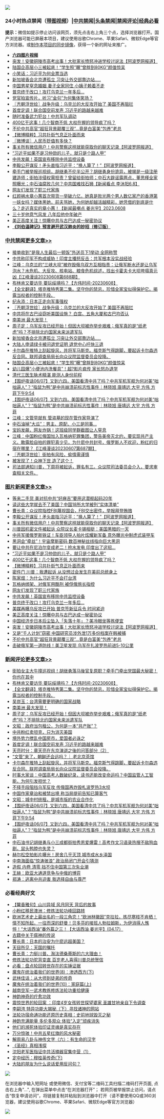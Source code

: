 ![](https://raw.githubusercontent.com/jsvpn/jsproxy/dev/64photo/fqnews-qr.jpg)

<div id="tt">
<h3>24小时热点禁闻（<a href="https://aaa.v2dns.tk/?QAjUl=BgRp5UNKRn&T5Vk=fPVH&Q59Ab=WxGE" target="_blank">带图视频</a>）|<a href="#%E4%B8%AD%E5%85%B1%E7%A6%81%E9%97%BB%E6%9B%B4%E5%A4%9A%E6%96%87%E7%AB%A0">中共禁闻</a>|<a href="#%E5%9B%BE%E7%89%87%E6%96%B0%E9%97%BB%E6%9B%B4%E5%A4%9A%E6%96%87%E7%AB%A0">头条禁闻</a>|<a href="#%E6%96%B0%E9%97%BB%E8%AF%84%E8%AE%BA%E6%9B%B4%E5%A4%9A%E6%96%87%E7%AB%A0">禁闻评论|<a href="#%E5%BF%85%E7%9C%8B%E7%BB%8F%E5%85%B8%E5%A5%BD%E6%96%87">经典必看</a></h3>
<div><b>提示：</b>微信如提示停止访问该网页，须先点击右上角三个点，选择浏览器打开。国产浏览器可能已屏蔽本项目，建议使用谷歌Chrome、苹果Safari、微软Edge等官方浏览器。或<a href="%E5%88%B6%E4%BD%9Cgit%E7%A6%81%E9%97%BB%E9%95%9C%E5%83%8F.md">制作本项目的同步镜像</a>，获得一个新的网址来推广。</div>
<ul>
<li><b><a href="http://d2.v2rss.gq/64.mp4" target="_blank">六四图片视频</a></b></li>
<li><a href="/topimagenews/20230609/1894431.md">突发！安徽铜陵市高考出事！大批家长愤怒冲进学校讨说法【阿波罗网报道】</a></li>
<li><a href="/cbnews/20230608/1894390.md">陆国企高层小三被起底！“学生照”曝“曾胖到80KG”颜值惊呆</a></li>
<li><a href="/ccpdope/20230609/1894449.md">小笑话：习近平为何全票当选</a></li>
<li><a href="/cbnews/20230609/1894478.md">新加坡香会北京遭孤立 习突让外交部靠边站…..</a></li>
<li><a href="/yule/20230609/1894483.md">中国男星窒息婚姻 妻子全家同住 小姨子赖着不走</a></li>
<li><a href="/topimagenews/20230609/1894531.md">普京终于改口！攻打乌克兰一年多后…</a></li>
<li><a href="/ssgc/20230608/1894358.md">党官拍宣传片，听习“金句”为何集体笑场？</a></li>
<li><a href="/cbnews/20230609/1894590.md">〖兲朝浮世绘〗战争升级：乌克兰的大反攻开始了 美国不再阻拦</a></li>
<li><a href="/comments/20230609/1894522.md">首度定调！联合国空前发声 习近平的路越来越难</a></li>
<li><a href="/cnnews/20230609/1894510.md">随时准备武力犯台！中共军队调动</a></li>
<li><a href="/topimagenews/20230609/1894637.md">400亿干这事！几个智商不低 大权在握的领导疯了吗？</a></li>
<li><a href="/topimagenews/20230608/1894388.md">不伦中共高官“超狂背景颠覆三观”…竟是白富美“包养”老总</a></li>
<li><a href="/topimagenews/20230609/1894612.md">【微博精粹】习共扑街气息正扑面而来</a></li>
<li><a href="/ssgc/20230609/1894636.md">〖微博谈〗人民币贬值有多快？</a></li>
<li><a href="/topimagenews/20230609/1894680.md">事关所有微信用户！中共警察这样就能获取你的聊天记录【阿波罗网报道】</a></li>
<li><a href="/topimagenews/20230609/1894645.md">“习近平如果不是习仲勋的儿子，就只是个路人甲”</a></li>
<li><a href="/topimagenews/20230609/1894532.md">中共发飙！英国宣布移除中共监控设备</a></li>
<li><a href="/topimagenews/20230609/1894686.md">李毅公开谋反！矛头直指习近平：”换人算了！”【阿波罗网报道】</a></li>
<li><a href="/sohnews/20230609/1894604.md">牵手门被举报巡视组，胡继勇不伦半公开？胡继勇身份诡异，被揭是一级注册建造师；街拍涉侵权需担责？曾留给街拍师；中石大辟谣露两点，董思槿全家照曝光；中石油腐败几何？中共国难找石狮【新闻看点 李沐阳6.8】</a></li>
<li><a href="/topimagenews/20230609/1894550.md">网友们发现了职三代家族</a></li>
<li><a href="/sohnews/20230609/1894552.md">红颜祸水章小蕙首次带货一举破六亿，她真是败光两个男人数亿家产的香港第一妖女吗？媒体黑她，前夫骂她，为何她却越活越精彩，她凭借的到底是什么？走近真实的章小蕙！【新闻最嘲点 姜光宇】2023.0608</a></li>
<li><a href="/lifebaike/20230609/1894455.md">三十岁他意气风发 八年后他中年破产</a></li>
<li><a href="/topimagenews/20230609/1894474.md">美正高度关注！惊曝中共与古巴达成一秘密协议</a></li>
<li><b><a href="/comments/20200207/1272816.md" target="_blank">《刘伯温碑记》预言避开武汉肺炎的妙招（修订版）</a></b></li>
</ul>
</div>

<div class="catlist">
<h3><a href="/cbnews/" target="_blank">中共禁闻</a><span><a href="/cbnews/" target="_blank" rel="nofollow">更多文章>></a></span></h3>
<ul>
<li><a href="/cbnews/20230609/1894687.md" target="_blank">接单收到“是我人生最后一顿饭”外送员下1举动 全网称赞</a></li>
<li><a href="/cbnews/20230609/1894671.md" target="_blank">中共称印军不构成威胁！印度主播怒反击：共军根本没实战经验</a></li>
<li><a href="/cbnews/20230609/1894669.md" target="_blank">江峰：乌克兰的“三峡大坝”被炸毁俄乌双方互相指责：让俄军断水还是让乌军泡水？水危机、大反攻、核电站、粮食危机综述，找出卡霍夫卡大坝垮塌真元凶【江峰漫谈20230608第688期】</a></li>
<li><a href="/comments/20230609/1894613.md" target="_blank">布林肯又要访华 要玩绥靖吗？【方伟时间-20230608】</a></li>
<li><a href="/comments/20230609/1894607.md" target="_blank">【全文翻译】塔克推特秀第二集。坚守你的禁忌，珍惜全家宝似得保护它。揭露当权者的控制手段。</a></li>
<li><a href="/cbnews/20230609/1894595.md" target="_blank">纪永添：日本正走向军事强权</a></li>
<li><a href="/cbnews/20230609/1894590.md" target="_blank">〖兲朝浮世绘〗战争升级：乌克兰的大反攻开始了 美国不再阻拦</a></li>
<li><a href="/cbnews/20230609/1894551.md" target="_blank">中共将在古巴设窃听美国设施？ 白宫、五角大厦和古巴均否认</a></li>
<li><a href="/comments/20230609/1894542.md" target="_blank">南美洲 最大发现！</a></li>
<li><a href="/comments/20230609/1894540.md" target="_blank">周子定：乌军反攻已经开始！但因大坝被炸举步艰难；俄军真的是“纸老虎”吗？不排除北约国家未来派遣军队</a></li>
<li><a href="/cbnews/20230609/1894478.md" target="_blank">新加坡香会北京遭孤立 习突让外交部靠边站…..</a></li>
<li><a href="/cbnews/20230608/1894411.md" target="_blank">大陆人申请绿卡被问退党证明 退党中心吁快三退</a></li>
<li><a href="/comments/20230608/1894401.md" target="_blank">卡尔森在推特上刮起旋风，并将军马斯克。福克斯气得跳脚，要起诉卡尔森违反合同。联邦调查局局长向众议院监督委员会投降。</a></li>
<li><a href="/cbnews/20230608/1894390.md" target="_blank">陆国企高层小三被起底！“学生照”曝“曾胖到80KG”颜值惊呆</a></li>
<li><a href="/cbnews/20230608/1894389.md" target="_blank">幼儿园爆“小便池内洗餐具”！超?影片疯传 家长怒办退学</a></li>
<li><a href="/cbnews/20230608/1894283.md" target="_blank">清代三医生脉术精湛 能测人身份前程</a></li>
<li><a href="/comments/20230608/1894359.md" target="_blank">【围炉夜话06/07】又到六四，美国看清中共了吗？中共军机军舰为何对美“咄咄逼人”？“指鼠为鸭”是中共崩溃前标志性事件｜林晓旭 唐靖远 大宇 方伟 方菲下午9:54</a></li>
<li><a href="/comments/20230608/1894352.md" target="_blank">【围炉夜话06/07】又到六四，美国看清中共了吗？中共军机军舰为何对美“咄咄逼人”？“指鼠为鸭”是中共崩溃前标志性事件｜林晓旭 唐靖远 大宇 方伟 方菲</a></li>
<li><a href="/cbnews/20230608/1894351.md" target="_blank">江峰：文管早就有 管盗墓的现在管作家导演了</a></li>
<li><a href="/cbnews/20230608/1894295.md" target="_blank">中石油掉“大瓜”：男主、原配、小三是同事…</a></li>
<li><a href="/cbnews/20230608/1894268.md" target="_blank">宝妈发飙，网友炸锅！这班级同学群截图让人窒息</a></li>
<li><a href="/cbnews/20230608/1894245.md" target="_blank">江峰：中国粉红俄国加入瓦格纳犯罪集团，警告美帝灭北约，要实现共产主义。敢露脸自拍的罪犯真少见，为什麽中共封号，俄罗斯人不欢迎，粉红的归宿在哪里？【江峰漫谈20230607第687期】</a></li>
<li><a href="/cbnews/20230608/1894168.md" target="_blank">〖兲朝浮世绘〗街拍有风险，偷情需谨慎</a></li>
<li><a href="/comments/20230608/1894136.md" target="_blank">被发现了！众神下世 造了这个！</a></li>
<li><a href="/comments/20230608/1894113.md" target="_blank">司法部通知川普，下周将被起诉，罪名有三。众议院司法委员会介入，要求审查相关文件。</a></li>

</ul>
</div>
<div class="catlist">
<h3><a href="/topimagenews/" target="_blank">图片新闻</a><span><a href="/topimagenews/" target="_blank" rel="nofollow">更多文章>></a></span></h3>
<ul>
<li><a href="/topimagenews/20230609/1894715.md" target="_blank">等来二手货 美对抗中共“好麻吉”要用这潜舰起码20年</a></li>
<li><a href="/topimagenews/20230609/1894699.md" target="_blank">读这些大学就去不了美国？中国18所大学被列“实体清单”</a></li>
<li><a href="/topimagenews/20230609/1894698.md" target="_blank">曹长青：众议院指控FBI蔑视国会，FBI交出密件，举报拜登贿赂</a></li>
<li><a href="/topimagenews/20230609/1894686.md" target="_blank">李毅公开谋反！矛头直指习近平：”换人算了！”【阿波罗网报道】</a></li>
<li><a href="/topimagenews/20230609/1894680.md" target="_blank">事关所有微信用户！中共警察这样就能获取你的聊天记录【阿波罗网报道】</a></li>
<li><a href="/topimagenews/20230609/1894679.md" target="_blank">川普因机密文件被起诉 众院议长麦卡锡相挺：美国黑暗的一天</a></li>
<li><a href="/topimagenews/20230609/1894678.md" target="_blank">中共军援俄罗斯铁证！车臣领导人拍片炫​耀新军备 意外曝光中制虎式装甲车</a></li>
<li><a href="/topimagenews/20230609/1894670.md" target="_blank">黑洞会“牵丝”！宇宙摩斯密码 数百神秘丝线指向巨大黑洞</a></li>
<li><a href="/topimagenews/20230609/1894664.md" target="_blank">要让中共在尼泊尔变成老二！抢水发电 印度出了这招…</a></li>
<li><a href="/topimagenews/20230609/1894645.md" target="_blank">“习近平如果不是习仲勋的儿子，就只是个路人甲”</a></li>
<li><a href="/topimagenews/20230609/1894637.md" target="_blank">400亿干这事！几个智商不低 大权在握的领导疯了吗？</a></li>
<li><a href="/topimagenews/20230609/1894612.md" target="_blank">【微博精粹】习共扑街气息正扑面而来</a></li>
<li><a href="/topimagenews/20230609/1894594.md" target="_blank">密件门 川普：我遭起诉 从没想过会发生在美前总统身上</a></li>
<li><a href="/topimagenews/20230609/1894593.md" target="_blank">陈家煜：为什么习近平不会打台湾</a></li>
<li><a href="/topimagenews/20230609/1894592.md" target="_blank">瓦格纳绑架、对俄军用酷刑 被俘俄旅长指控</a></li>
<li><a href="/topimagenews/20230609/1894550.md" target="_blank">网友们发现了职三代家族</a></li>
<li><a href="/topimagenews/20230609/1894532.md" target="_blank">中共发飙！英国宣布移除中共监控设备</a></li>
<li><a href="/topimagenews/20230609/1894531.md" target="_blank">普京终于改口！攻打乌克兰一年多后…</a></li>
<li><a href="/topimagenews/20230609/1894521.md" target="_blank">美媒再曝乌反攻已开始 普京签新征兵令 时间紧迫</a></li>
<li><a href="/topimagenews/20230609/1894474.md" target="_blank">美正高度关注！惊曝中共与古巴达成一秘密协议</a></li>
<li><a href="/topimagenews/20230609/1894435.md" target="_blank">中国经济步日本后尘坠入「失落十年」？美冷眼坐等拣便宜</a></li>
<li><a href="/topimagenews/20230609/1894431.md" target="_blank">突发！安徽铜陵市高考出事！大批家长愤怒冲进学校讨说法【阿波罗网报道】</a></li>
<li><a href="/topimagenews/20230608/1894414.md" target="_blank">又是“千人计划”窃密 中国研究员涉外泄1万多份档案在韩被捕</a></li>
<li><a href="/topimagenews/20230608/1894388.md" target="_blank">不伦中共高官“超狂背景颠覆三观”…竟是白富美“包养”老总</a></li>
<li><a href="/topimagenews/20230608/1894340.md" target="_blank">击破俄军第一道防线！美卫星发现 乌军在扎波罗热前进5-10公里</a></li>

</ul>
</div>
<div class="catlist">
<h3><a href="/comments/" target="_blank">新闻评论</a><span><a href="/comments/" target="_blank" rel="nofollow">更多文章>></a></span></h3>
<ul>
<li><a href="/comments/20230609/1894677.md" target="_blank">街拍女主大牛撞巡视组！胡继勇落马後官复原职？牵手门牵出党国最大秘密！你也在其中</a></li>
<li><a href="/comments/20230609/1894613.md" target="_blank">布林肯又要访华 要玩绥靖吗？【方伟时间-20230608】</a></li>
<li><a href="/comments/20230609/1894607.md" target="_blank">【全文翻译】塔克推特秀第二集。坚守你的禁忌，珍惜全家宝似得保护它。揭露当权者的控制手段。</a></li>
<li><a href="/comments/20230609/1894600.md" target="_blank">吴崑玉：台湾需要更明确的国家战略</a></li>
<li><a href="/comments/20230609/1894542.md" target="_blank">南美洲 最大发现！</a></li>
<li><a href="/comments/20230609/1894540.md" target="_blank">周子定：乌军反攻已经开始！但因大坝被炸举步艰难；俄军真的是“纸老虎”吗？不排除北约国家未来派遣军队</a></li>
<li><a href="/comments/20230609/1894530.md" target="_blank">文昭：政府当包租公，为何是一本“共产账”？</a></li>
<li><a href="/comments/20230609/1894529.md" target="_blank">中共粉红卖坦克，只为消灭美国</a></li>
<li><a href="/comments/20230609/1894528.md" target="_blank">境外势力搅乱中国房市，爱国者必诛之</a></li>
<li><a href="/comments/20230609/1894522.md" target="_blank">首度定调！联合国空前发声 习近平的路越来越难</a></li>
<li><a href="/comments/20230609/1894503.md" target="_blank">天亮时分：章天亮在东京演讲之後的问答部分（2）</a></li>
<li><a href="/comments/20230609/1894457.md" target="_blank">“文管”来了，朝鲜还会远吗？｜ 老北京茶馆</a></li>
<li><a href="/comments/20230608/1894401.md" target="_blank">卡尔森在推特上刮起旋风，并将军马斯克。福克斯气得跳脚，要起诉卡尔森违反合同。联邦调查局局长向众议院监督委员会投降。</a></li>
<li><a href="/comments/20230608/1894397.md" target="_blank">时事大家谈：中国高考人数破纪录，读书还能改变命运吗？中国监管人工智能，为何引发担忧？</a></li>
<li><a href="/comments/20230608/1894370.md" target="_blank">不择手段阻挡乌军反攻 传俄国再炸毁札波罗热3水坝</a></li>
<li><a href="/comments/20230608/1894369.md" target="_blank">中国作家章诒和被禁出境 称当局提前告知已算客气</a></li>
<li><a href="/comments/20230608/1894366.md" target="_blank">文昭：城中村统租，是城市版的农业合作化</a></li>
<li><a href="/comments/20230608/1894359.md" target="_blank">【围炉夜话06/07】又到六四，美国看清中共了吗？中共军机军舰为何对美“咄咄逼人”？“指鼠为鸭”是中共崩溃前标志性事件｜林晓旭 唐靖远 大宇 方伟 方菲下午9:54</a></li>
<li><a href="/comments/20230608/1894352.md" target="_blank">【围炉夜话06/07】又到六四，美国看清中共了吗？中共军机军舰为何对美“咄咄逼人”？“指鼠为鸭”是中共崩溃前标志性事件｜林晓旭 唐靖远 大宇 方伟 方菲</a></li>
<li><a href="/comments/20230608/1894255.md" target="_blank">中石油书记胡继勇与小三成都街拍秀恩爱爆雷！高考作文习语录热搜不敌狗血剧，鼠头鸭脖也失灵？</a></li>
<li><a href="/comments/20230608/1894249.md" target="_blank">赫尔松空拍影片曝光！房舍几乎灭顶 城市成水乡泽国</a></li>
<li><a href="/comments/20230608/1894248.md" target="_blank">中南海面临“惊涛骇浪” 政治局闭门开会引猜测</a></li>
<li><a href="/comments/20230608/1894246.md" target="_blank">造假 内卷 清零 挡不住中国第三次失业潮</a></li>
<li><a href="/comments/20230608/1894237.md" target="_blank">王赫：欧亚大通道竞争与中俄的博弈</a></li>
<li><a href="/comments/20230608/1894236.md" target="_blank">郑涛：逃离中共迫害 我选择自由与尊严</a></li>

</ul>
</div>

<div class="catlist">
<h3>必看经典好文</h3>
<ul>
<li><a href="/bannedvideo/20210301/1495768.md" target="_blank">【馨香雅句】山川异域 风月同天 背后的故事</a></li>
<li><a href="/aomi/life/20210719/1589642.md" target="_blank">小粉红移民澳洲：修炼法轮功峰回路转</a></li>
<li><a href="/bannedvideo/20210418/1528557.md" target="_blank">欧洲艺术史上最出名的一段三角恋！“欧洲林徽因”克拉拉，拣尽寒枝不肯栖！情不知所起，一往而深的舒曼！贝多芬的接班人勃拉姆斯，为伊消得人憔悴！“大话西油”番外篇之三！【大话西油 姜光宇】(04.17）</a></li>
<li><a href="/ccpdope/20200531/1337409.md" target="_blank">古籍中关于瘟神的传说</a></li>
<li><a href="/taiwannews/20221015/1797413.md" target="_blank">曹长青：日本的治安为什麽远超美国？</a></li>
<li><a href="/tculture/20180919/1000196.md" target="_blank">天目所见：天国的嘱托</a></li>
<li><a href="/comments/20230601/1891432.md" target="_blank">曹长青：力挺川普、淘汰德桑蒂斯的六大理由！</a></li>
<li><a href="/comments/20210720/1502969.md" target="_blank">修炼法轮功驼背变直 百岁老人喜得川普总统贺信</a></li>
<li><a href="/comments/20211129/1658340.md" target="_blank">必看：盘点轮回转世存在的实锤证据</a></li>
<li><a href="/topimagenews/20180527/948714.md" target="_blank">魔鬼在统治着我们的世界(8)：渗透西方(下)</a></li>
<li><a href="/topimagenews/20130216/104433.md" target="_blank">武林佳话：从大师到徒弟的传奇</a></li>
<li><a href="/topimagenews/20180529/950153.md" target="_blank">魔鬼在统治着我们的世界(10)：家庭篇(上)</a></li>
<li><a href="/comments/20190807/1170993.md" target="_blank">越南空军一武术教练修炼法轮功重拾健康</a></li>
<li><a href="/comments/20220105/1675252.md" target="_blank">神韵神奇的疗愈功效</a></li>
<li><a href="/comments/20210307/1499941.md" target="_blank">震惊世界的轮回案 ：印度4岁女孩转世探望婆家 圣雄甘地亲自下令调查</a></li>
<li><a href="/tculture/xiulian/20160303/508938.md" target="_blank">李嗣涔 特异功能大揭秘（下）寻找诸神的网站</a></li>
<li><a href="/tculture/20121025/73069.md" target="_blank">法轮功宿命通功能还原历史真相：史前地球毁灭之秘</a></li>
<li><a href="/comments/20220408/1716562.md" target="_blank">神韵充满能量 多伦多观众 体验“入定”顽疾消失</a></li>
<li><a href="/ssgc/20220828/1777549.md" target="_blank">他们的濒死体验印证灵魂是真实存在</a></li>
<li><a href="/ccpdope/20210708/1583079.md" target="_blank">万分惊骇！中共五星红旗的风水秘密</a></li>
<li><a href="/tculture/20170925/832035.md" target="_blank">解周易八卦与神传文字（六）：有生命的汉字</a></li>
<li><a href="/tculture/20201113/1430493.md" target="_blank">《圣经》真相浅探</a></li>
<li><a href="/comments/20221222/1826754.md" target="_blank">沈阳老军医指证中共活摘器官集中营（1）</a></li>
<li><a href="/tculture/xiulian/20151108/468739.md" target="_blank">定中经历：穆桂英传奇(下)</a></li>
<li><a href="/lifebaike/20200505/1323183.md" target="_blank">大陆的朋友为什么说话爱用反问句？</a></li>

</ul>
</div>

![](https://raw.githubusercontent.com/jsvpn/jsproxy/dev/64photo/fqnews-qr.jpg)

在浏览器中输入短网址 或使用微信、支付宝等二维码工具扫描二维码打开页面, 点击右上角"...", 在弹出菜单中点击“在浏览器打开”； 若网页被举报禁止访问，请点击“恢复申请访问”，将链接复制并粘贴到浏览器中打开（请不要使用QQ或360浏览器，建议使用谷歌Chrome、苹果Safari、微软Edge等官方浏览器）

![](https://raw.githubusercontent.com/jsvpn/jsproxy/dev/64photo/wx.jpg)
